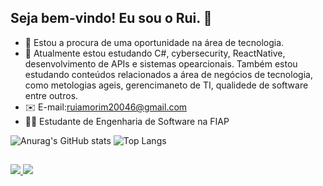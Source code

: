 ## Seja bem-vindo! Eu sou o Rui. 👋

- 🔭 Estou a procura de uma oportunidade na área de tecnologia.
- 🌱 Atualmente estou estudando C#, cybersecurity, ReactNative, desenvolvimento de APIs e sistemas opearcionais. Também estou estudando conteúdos relacionados a área de negócios de tecnologia,
como metologias ageis, gerencimaneto de TI, qualidede de software entre outros.
- ✉️ E-mail:ruiamorim20046@gmail.com
- 👨‍💻 Estudante de Engenharia de Software na FIAP

![Anurag's GitHub stats](https://github-readme-stats.vercel.app/api?username=ruiasiqueira&show_icons=true&theme=dark)
![Top Langs](https://github-readme-stats.vercel.app/api/top-langs/?username=ruiasiqueira&layout=compact)

##

<div> 
 <a href="mailto:ruiamorim20046@gmail.com"><img src="https://img.shields.io/badge/-Gmail-%23333?style=for-the-badge&logo=gmail&logoColor=white" target="_blank">
</a>
<a href="https://www.linkedin.com/in/rui-amorim-siqueira-09a644220/" target="_blank"><img src="https://img.shields.io/badge/-LinkedIn-%230077B5?style=for-the-badge&logo=linkedin&logoColor=white" target="_blank"></a> 
</div>



